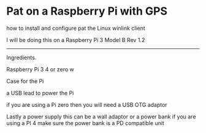 # Pat on a Raspberry Pi with GPS
how to install and configure pat the Linux winlink client

I will be doing this on a Raspberry Pi 3 Model B Rev 1.2

___

Ingredients.

Raspberry Pi 3 4 or zero w

Case for the Pi

a USB lead to power the Pi

if you are using a Pi zero then you will need a USB OTG adaptor

Lastly a power supply this can be a wall adaptor or a power bank if you are using a PI 4 make sure the power bank is a PD compatible unit
